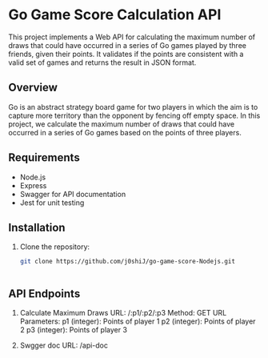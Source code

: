 # Go Game Score Calculation API

This project implements a Web API for calculating the maximum number of draws that could have occurred in a series of Go games played by three friends, given their points. It validates if the points are consistent with a valid set of games and returns the result in JSON format.

## Overview

Go is an abstract strategy board game for two players in which the aim is to capture more territory than the opponent by fencing off empty space. In this project, we calculate the maximum number of draws that could have occurred in a series of Go games based on the points of three players.

## Requirements

- Node.js
- Express
- Swagger for API documentation
- Jest for unit testing

## Installation

1. Clone the repository:

   ```bash
   git clone https://github.com/j0shiJ/go-game-score-Nodejs.git



## API Endpoints

1. Calculate Maximum Draws
URL: /:p1/:p2/:p3
Method: GET
URL Parameters:
p1 (integer): Points of player 1
p2 (integer): Points of player 2
p3 (integer): Points of player 3

2. Swgger doc
URL: /api-doc


